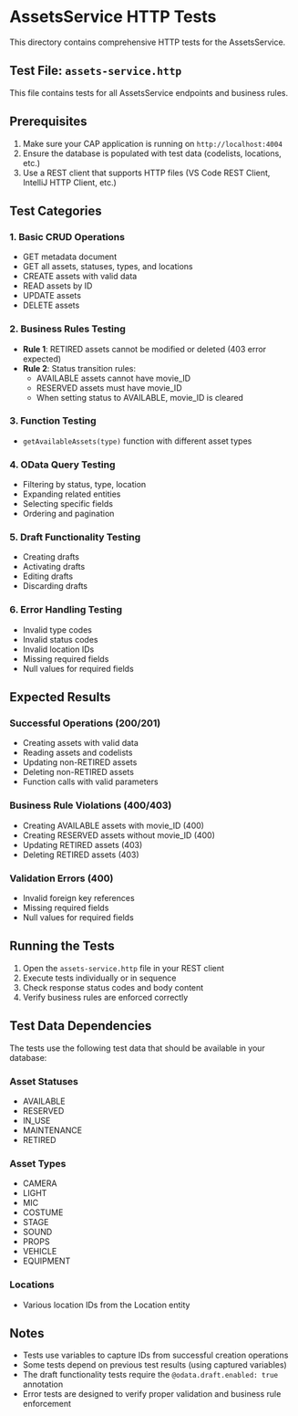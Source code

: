 # AssetsService HTTP Tests

This directory contains comprehensive HTTP tests for the AssetsService.

## Test File: `assets-service.http`

This file contains tests for all AssetsService endpoints and business rules.

## Prerequisites

1. Make sure your CAP application is running on `http://localhost:4004`
2. Ensure the database is populated with test data (codelists, locations, etc.)
3. Use a REST client that supports HTTP files (VS Code REST Client, IntelliJ HTTP Client, etc.)

## Test Categories

### 1. Basic CRUD Operations
- GET metadata document
- GET all assets, statuses, types, and locations
- CREATE assets with valid data
- READ assets by ID
- UPDATE assets
- DELETE assets

### 2. Business Rules Testing
- **Rule 1**: RETIRED assets cannot be modified or deleted (403 error expected)
- **Rule 2**: Status transition rules:
  - AVAILABLE assets cannot have movie_ID
  - RESERVED assets must have movie_ID
  - When setting status to AVAILABLE, movie_ID is cleared

### 3. Function Testing
- `getAvailableAssets(type)` function with different asset types

### 4. OData Query Testing
- Filtering by status, type, location
- Expanding related entities
- Selecting specific fields
- Ordering and pagination

### 5. Draft Functionality Testing
- Creating drafts
- Activating drafts
- Editing drafts
- Discarding drafts

### 6. Error Handling Testing
- Invalid type codes
- Invalid status codes
- Invalid location IDs
- Missing required fields
- Null values for required fields

## Expected Results

### Successful Operations (200/201)
- Creating assets with valid data
- Reading assets and codelists
- Updating non-RETIRED assets
- Deleting non-RETIRED assets
- Function calls with valid parameters

### Business Rule Violations (400/403)
- Creating AVAILABLE assets with movie_ID (400)
- Creating RESERVED assets without movie_ID (400)
- Updating RETIRED assets (403)
- Deleting RETIRED assets (403)

### Validation Errors (400)
- Invalid foreign key references
- Missing required fields
- Null values for required fields

## Running the Tests

1. Open the `assets-service.http` file in your REST client
2. Execute tests individually or in sequence
3. Check response status codes and body content
4. Verify business rules are enforced correctly

## Test Data Dependencies

The tests use the following test data that should be available in your database:

### Asset Statuses
- AVAILABLE
- RESERVED
- IN_USE
- MAINTENANCE
- RETIRED

### Asset Types
- CAMERA
- LIGHT
- MIC
- COSTUME
- STAGE
- SOUND
- PROPS
- VEHICLE
- EQUIPMENT

### Locations
- Various location IDs from the Location entity

## Notes

- Tests use variables to capture IDs from successful creation operations
- Some tests depend on previous test results (using captured variables)
- The draft functionality tests require the `@odata.draft.enabled: true` annotation
- Error tests are designed to verify proper validation and business rule enforcement 